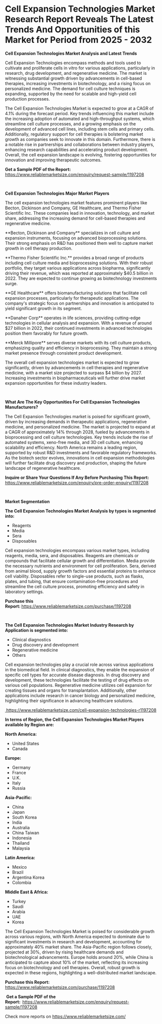 <p><h1>Cell Expansion Technologies Market Research Report Reveals The Latest Trends And Opportunities of this Market for Period from 2025 - 2032</h1></p><p><strong>Cell Expansion Technologies Market Analysis and Latest Trends</strong></p>
<p><p>Cell Expansion Technologies encompass methods and tools used to cultivate and proliferate cells in vitro for various applications, particularly in research, drug development, and regenerative medicine. The market is witnessing substantial growth driven by advancements in cell-based therapies, increasing investments in biotechnology, and a rising focus on personalized medicine. The demand for cell culture techniques is expanding, supported by the need for scalable and high-yield cell production processes.</p><p>The Cell Expansion Technologies Market is expected to grow at a CAGR of 4.1% during the forecast period. Key trends influencing this market include the increasing adoption of automated and high-throughput systems, which streamline cell culture processes, and a growing emphasis on the development of advanced cell lines, including stem cells and primary cells. Additionally, regulatory support for cell therapies is bolstering market growth as companies seek to innovate in this domain. Furthermore, there is a notable rise in partnerships and collaborations between industry players, enhancing research capabilities and accelerating product development. Overall, the cell expansion landscape is evolving, fostering opportunities for innovation and improving therapeutic outcomes.</p></p>
<p><strong>Get a Sample PDF of the Report:&nbsp;</strong> <a href="https://www.reliablemarketsize.com/enquiry/request-sample/1197208?utm_campaign=2397&utm_medium=2&utm_source=Github&utm_content=ia&utm_term=03032025&utm_id=cell-expansion-technologies">https://www.reliablemarketsize.com/enquiry/request-sample/1197208</a></p>
<p>&nbsp;</p>
<p><strong>Cell Expansion Technologies Major Market Players</strong></p>
<p><p>The cell expansion technologies market features prominent players like Becton, Dickinson and Company, GE Healthcare, and Thermo Fisher Scientific Inc. These companies lead in innovation, technology, and market share, addressing the increasing demand for cell-based therapies and regenerative medicine.</p><p>**Becton, Dickinson and Company** specializes in cell culture and expansion instruments, focusing on advanced bioprocessing solutions. Their strong emphasis on R&D has positioned them well to capture market growth in cell therapy production.</p><p>**Thermo Fisher Scientific Inc.** provides a broad range of products including cell culture media and bioprocessing solutions. With their robust portfolio, they target various applications across biopharma, significantly driving their revenue, which was reported at approximately $40.5 billion in 2022. They are expected to continue growing as biotechnology investments surge.</p><p>**GE Healthcare** offers biomanufacturing solutions that facilitate cell expansion processes, particularly for therapeutic applications. The company's strategic focus on partnerships and innovation is anticipated to yield significant growth in its segment.</p><p>**Danaher Corp** operates in life sciences, providing cutting-edge technologies in cellular analysis and expansion. With a revenue of around $27 billion in 2022, their continued investments in advanced technologies position them favorably for future growth.</p><p>**Merck Millipore** serves diverse markets with its cell culture products, emphasizing quality and efficiency in bioprocessing. They maintain a strong market presence through consistent product development.</p><p>The overall cell expansion technologies market is expected to grow significantly, driven by advancements in cell therapies and regenerative medicine, with a market size projected to surpass $4 billion by 2027. Increasing investments in biopharmaceuticals will further drive market expansion opportunities for these industry leaders.</p></p>
<p>&nbsp;</p>
<p><strong>What Are The Key Opportunities For Cell Expansion Technologies Manufacturers?</strong></p>
<p><p>The Cell Expansion Technologies market is poised for significant growth, driven by increasing demands in therapeutic applications, regenerative medicine, and personalized medicine. The market is projected to expand at a CAGR of approximately 14% through 2028, fueled by advancements in bioprocessing and cell culture technologies. Key trends include the rise of automated systems, xeno-free media, and 3D cell culture, enhancing scalability and efficiency. North America remains a leading region, supported by robust R&D investments and favorable regulatory frameworks. As the biotech sector evolves, innovations in cell expansion methodologies will further facilitate drug discovery and production, shaping the future landscape of regenerative healthcare.</p></p>
<p><strong>Inquire or Share Your Questions If Any Before Purchasing This Report:</strong> <a href="https://www.reliablemarketsize.com/enquiry/pre-order-enquiry/1197208?utm_campaign=2397&utm_medium=2&utm_source=Github&utm_content=ia&utm_term=03032025&utm_id=cell-expansion-technologies">https://www.reliablemarketsize.com/enquiry/pre-order-enquiry/1197208</a></p>
<p>&nbsp;</p>
<p><strong>Market Segmentation</strong></p>
<p><strong>The Cell Expansion Technologies Market Analysis by types is segmented into:</strong></p>
<p><ul><li>Reagents</li><li>Media</li><li>Sera</li><li>Disposables</li></ul></p>
<p><p>Cell expansion technologies encompass various market types, including reagents, media, sera, and disposables. Reagents are chemicals or compounds that facilitate cellular growth and differentiation. Media provide the necessary nutrients and environment for cell proliferation. Sera, derived from animal blood, supply growth factors and essential proteins to enhance cell viability. Disposables refer to single-use products, such as flasks, plates, and tubing, that ensure contamination-free procedures and streamline the cell culture process, promoting efficiency and safety in laboratory settings.</p></p>
<p><strong>Purchase this Report:&nbsp;</strong><a href="https://www.reliablemarketsize.com/purchase/1197208?utm_campaign=2397&utm_medium=2&utm_source=Github&utm_content=ia&utm_term=03032025&utm_id=cell-expansion-technologies">https://www.reliablemarketsize.com/purchase/1197208</a></p>
<p>&nbsp;</p>
<p><strong>The Cell Expansion Technologies Market Industry Research by Application is segmented into:</strong></p>
<p><ul><li>Clinical diagnostics</li><li>Drug discovery and development</li><li>Regenerative medicine</li><li>Others</li></ul></p>
<p><p>Cell expansion technologies play a crucial role across various applications in the biomedical field. In clinical diagnostics, they enable the expansion of specific cell types for accurate disease diagnosis. In drug discovery and development, these technologies facilitate the testing of drug effects on various cell populations. Regenerative medicine utilizes cell expansion for creating tissues and organs for transplantation. Additionally, other applications include research in cancer biology and personalized medicine, highlighting their significance in advancing healthcare solutions.</p></p>
<p><a href="https://www.reliablemarketsize.com/cell-expansion-technologies-r1197208?utm_campaign=2397&utm_medium=2&utm_source=Github&utm_content=ia&utm_term=03032025&utm_id=cell-expansion-technologies">&nbsp;https://www.reliablemarketsize.com/cell-expansion-technologies-r1197208</a></p>
<p><strong>In terms of Region, the Cell Expansion Technologies Market Players available by Region are:</strong></p>
<p>
    <p> <strong> North America: </strong>
        <ul>
            <li>United States</li>
            <li>Canada</li>
        </ul>
        </p> 
    <p> <strong> Europe: </strong>
        <ul>
            <li>Germany</li>
            <li>France</li>
            <li>U.K.</li>
            <li>Italy</li>
            <li>Russia</li>
        </ul>
        </p> 
    <p> <strong> Asia-Pacific: </strong>
        <ul>
            <li>China</li>
            <li>Japan</li>
            <li>South Korea</li>
            <li>India</li>
            <li>Australia</li>
            <li>China Taiwan</li>
            <li>Indonesia</li>
            <li>Thailand</li>
            <li>Malaysia</li>
        </ul>
        </p> 
    <p> <strong> Latin America: </strong>
        <ul>
            <li>Mexico</li>
            <li>Brazil</li>
            <li>Argentina Korea</li>
            <li>Colombia</li>
        </ul>
        </p> 
    <p> <strong> Middle East & Africa: </strong>
        <ul>
            <li>Turkey</li>
            <li>Saudi</li>
            <li>Arabia</li>
            <li>UAE</li>
            <li>Korea</li>
        </ul>
    </p>
    </p>
<p><p>The Cell Expansion Technologies Market is poised for considerable growth across various regions, with North America expected to dominate due to significant investments in research and development, accounting for approximately 40% market share. The Asia-Pacific region follows closely, projected at 30%, driven by rising healthcare demands and biotechnological advancements. Europe holds around 20%, while China is anticipated to capture about 10% of the market, reflecting its increasing focus on biotechnology and cell therapies. Overall, robust growth is expected in these regions, highlighting a well-distributed market landscape.</p></p>
<p><strong>Purchase this Report: </strong><a href="https://www.reliablemarketsize.com/purchase/1197208?utm_campaign=2397&utm_medium=2&utm_source=Github&utm_content=ia&utm_term=03032025&utm_id=cell-expansion-technologies">https://www.reliablemarketsize.com/purchase/1197208</a></p>
<p>&nbsp;<strong>Get a Sample PDF of the Report:&nbsp;&nbsp;</strong><a href="https://www.reliablemarketsize.com/enquiry/request-sample/1197208?utm_campaign=2397&utm_medium=2&utm_source=Github&utm_content=ia&utm_term=03032025&utm_id=cell-expansion-technologies">https://www.reliablemarketsize.com/enquiry/request-sample/1197208</a></p>
<p><strong></strong></p>
<p>Check more reports on <a href="https://www.reliablemarketsize.com/?utm_campaign=2397&utm_medium=2&utm_source=Github&utm_content=ia&utm_term=03032025&utm_id=cell-expansion-technologies">https://www.reliablemarketsize.com/</a></p>